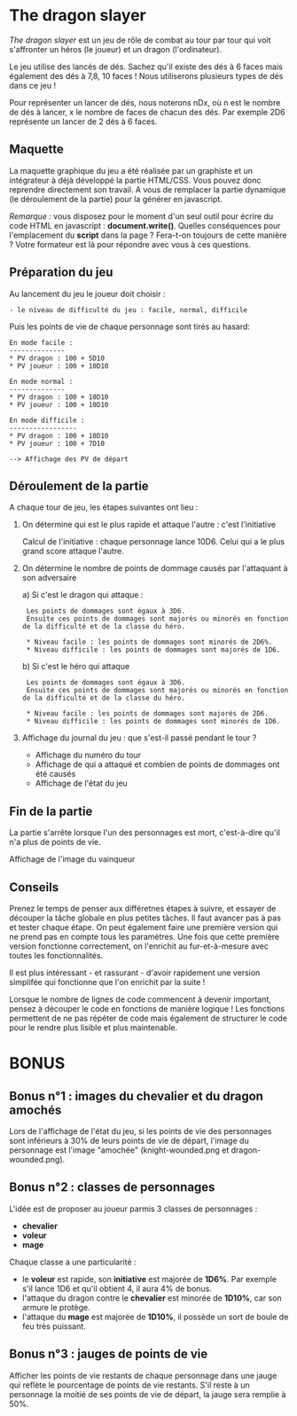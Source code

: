 The dragon slayer
=================

*The dragon slayer* est un jeu de rôle de combat au tour par tour qui voit s'affronter un héros (le joueur) et un dragon (l'ordinateur).

Le jeu utilise des lancés de dés. Sachez qu'il existe des dés à 6 faces mais également des dés à 7,8, 10 faces ! Nous utiliserons plusieurs types de dés dans ce jeu !

Pour représenter un lancer de dés, nous noterons nDx, où n est le nombre de dés à lancer, x le nombre de faces de chacun des dés. Par exemple 2D6 représente un lancer de 2 dés à 6 faces.

Maquette
--------
La maquette graphique du jeu a été réalisée par un graphiste et un intégrateur à déjà développé la partie HTML/CSS. Vous pouvez donc reprendre directement son travail.
A vous de remplacer la partie dynamique (le déroulement de la partie) pour la générer en javascript.

_Remarque :_ vous disposez pour le moment d'un seul outil pour écrire du code HTML en javascript : **document.write()**. Quelles conséquences pour l'emplacement du **script** dans la page ? Fera-t-on toujours de cette manière ? Votre formateur est là pour répondre avec vous à ces questions.

Préparation du jeu
------------------

Au lancement du jeu le joueur doit choisir :

	- le niveau de difficulté du jeu : facile, normal, difficile

Puis les points de vie de chaque personnage sont tirés au hasard:

	En mode facile :
	--------------
	* PV dragon : 100 + 5D10
	* PV joueur : 100 + 10D10

	En mode normal :
	--------------
	* PV dragon : 100 + 10D10
	* PV joueur : 100 + 10D10

	En mode difficile :
	-----------------
	* PV dragon : 100 + 10D10
	* PV joueur : 100 + 7D10

	--> Affichage des PV de départ

Déroulement de la partie
------------------------

A chaque tour de jeu, les étapes suivantes ont lieu :

1) On détermine qui est le plus rapide et attaque l'autre : c'est l'initiative

	Calcul de l'initiative : chaque personnage lance 10D6. Celui qui a le plus grand score attaque l'autre.

2) On détermine le nombre de points de dommage causés par l'attaquant à son adversaire

	a) Si c'est le dragon qui attaque :

		Les points de dommages sont égaux à 3D6.
		Ensuite ces points de dommages sont majorés ou minorés en fonction de la difficulté et de la classe du héro.

		* Niveau facile : les points de dommages sont minorés de 2D6%.
		* Niveau difficile : les points de dommages sont majorés de 1D6.

	b) Si c'est le héro qui attaque

		Les points de dommages sont égaux à 3D6.
		Ensuite ces points de dommages sont majorés ou minorés en fonction de la difficulté et de la classe du héro.

		* Niveau facile : les points de dommages sont majorés de 2D6.
		* Niveau difficile : les points de dommages sont minorés de 1D6.

3) Affichage du journal du jeu : que s'est-il passé pendant le tour ?

    - Affichage du numéro du tour
	- Affichage de qui a attaqué et combien de points de dommages ont été causés
	- Affichage de l'état du jeu

Fin de la partie
----------------

La partie s'arrête lorsque l'un des personnages est mort, c'est-à-dire qu'il n'a plus de points de vie.

Affichage de l'image du vainqueur

Conseils
--------
Prenez le temps de penser aux différetnes étapes à suivre, et essayer de découper la tâche globale en plus petites tâches.
Il faut avancer pas à pas et tester chaque étape. On peut également faire une première version qui ne prend pas en compte tous les paramètres.
Une fois que cette première version fonctionne correctement, on l'enrichit au fur-et-à-mesure avec toutes les fonctionnalités.

Il est plus intéressant - et rassurant - d'avoir rapidement une version simplifée qui fonctionne que l'on enrichit par la suite !

Lorsque le nombre de lignes de code commencent à devenir important, pensez à découper le code en fonctions de manière logique !
Les fonctions permettent de ne pas répéter de code mais également de structurer le code pour le rendre plus lisible et plus maintenable.

BONUS
=====

Bonus n°1 : images du chevalier et du dragon amochés
----------------------------------------------------
Lors de l'affichage de l'état du jeu, si les points de vie des personnages sont inférieurs à 30% de leurs points de vie de départ,
l'image du personnage est l'image "amochée" (knight-wounded.png et dragon-wounded.png).

Bonus n°2 : classes de personnages
----------------------------------
L'idée est de proposer au joueur parmis 3 classes de personnages :
- **chevalier**
- **voleur**
- **mage**

Chaque classe a une particularité :
- le **voleur** est rapide, son **initiative** est majorée de **1D6%**. Par exemple s'il lance 1D6 et qu'il obtient 4, il aura 4% de bonus.
- l'attaque du dragon contre le **chevalier** est minorée de **1D10%**, car son armure le protège.
- l'attaque du **mage** est majorée de **1D10%**, il possède un sort de boule de feu très puissant.

Bonus n°3 : jauges de points de vie
-----------------------------------
Afficher les points de vie restants de chaque personnage dans une jauge qui reflète le pourcentage de points de vie restants.
S'il reste à un personnage la moitié de ses points de vie de départ, la jauge sera remplie à 50%.
